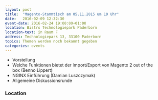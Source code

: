 ```yaml
---
layout: post
title:  "Magento-Stammtisch am 05.11.2015 um 19 Uhr"
date:   2016-02-09 12:32:30
event-date: 2016-02-24 19:00:00+01:00
location: Bistro Technologiepark Paderborn
location-text: in Raum F
address: Technologiepark 13, 33100 Paderborn
topics: Themen werden noch bekannt gegeben
categories: events
---
```


*  Vorstellung
*  Welche Funktionen bietet der Import/Export von Magento 2 out of the box (Benno Lippert)
*  NGINX Einführung (Damian Luszczymak)
*  Allgemeine Diskussionsrunde

### Location
